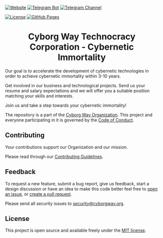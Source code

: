 [![Website](https://img.shields.io/badge/Website-CyborgWay.org-blue.svg?style=flat-square])](https://cyborgway.org)
[![Telegram Bot](https://img.shields.io/badge/Telegram_Bot-CyborgWay__bot-blue.svg?style=flat-square&logo=telegram)](https://t.me/cyborgway_bot)
[![Telegram Channel](https://img.shields.io/badge/Telegram_Channel-CyborgWay-blue.svg?style=flat-square&logo=telegram)](https://t.me/cyborgway)

[![License](https://img.shields.io/badge/License-MIT-brightgreen.svg?style=flat-square)](LICENSE.md)
[![GitHub Pages](https://img.shields.io/badge/GitHub_Pages--blue.svg?style=flat-square&logo=github)](https://pages.github.com)

<h1 align="center">Cyborg Way Technocracy Corporation - Cybernetic Immortality</h1>

Our goal is to accelerate the development of cybernetic technologies in order to achieve cybernetic immortality within 3-10 years.

Get involved in our business and technological projects. Send us your resume and salary expectations and we will offer you a suitable position matching your skills and interests.

Join us and take a step towards your cybernetic immortality!

The repository is a part of the [Cyborg Way Organization](https://github.com/cyborgway-org). This project and everyone participating in it is governed by the [Code of Conduct](CODE_OF_CONDUCT.md).

## Contributing

Your contributions support our Organization and our mission.

Please read through our [Contributing Guidelines](CONTRIBUTING.md).

## Feedback

To request a new feature, submit a bug report, give us feedback, start a design discussion or have an idea to make this code better feel free to [open an issue](https://github.com/cyborgway-org/cyborgway-org/issues), or [create a pull request](https://github.com/cyborgway-org/cyborgway-org/pulls).

Please send all security issues to [security@cyborgway.org](mailto:security@cyborgway.org).

## License

This project is open source and available freely under the [MIT license](LICENSE.md).
